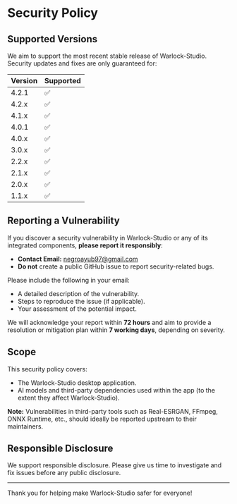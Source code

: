 # Security Policy

## Supported Versions

We aim to support the most recent stable release of Warlock-Studio. Security updates and fixes are only guaranteed for:

| Version | Supported |
| ------- | --------- |
| 4.2.1   | ✅        |
| 4.2.x   | ✅        |
| 4.1.x   | ✅        |
| 4.0.1   | ✅        |
| 4.0.x   | ✅        |
| 3.0.x   | ✅        |
| 2.2.x   | ✅        |
| 2.1.x   | ✅        |
| 2.0.x   | ✅        |
| 1.1.x   | ✅        |

## Reporting a Vulnerability

If you discover a security vulnerability in Warlock-Studio or any of its integrated components, **please report it responsibly**:

- **Contact Email:** [negroayub97@gmail.com](mailto:negroayub97@gmail.com)
- **Do not** create a public GitHub issue to report security-related bugs.

Please include the following in your email:

- A detailed description of the vulnerability.
- Steps to reproduce the issue (if applicable).
- Your assessment of the potential impact.

We will acknowledge your report within **72 hours** and aim to provide a resolution or mitigation plan within **7 working days**, depending on severity.

## Scope

This security policy covers:

- The Warlock-Studio desktop application.
- AI models and third-party dependencies used within the app (to the extent they affect Warlock-Studio).

**Note:** Vulnerabilities in third-party tools such as Real-ESRGAN, FFmpeg, ONNX Runtime, etc., should ideally be reported upstream to their maintainers.

## Responsible Disclosure

We support responsible disclosure. Please give us time to investigate and fix issues before any public disclosure.

---

Thank you for helping make Warlock-Studio safer for everyone!
